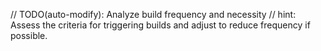 // TODO(auto-modify): Analyze build frequency and necessity
// hint: Assess the criteria for triggering builds and adjust to reduce frequency if possible.
